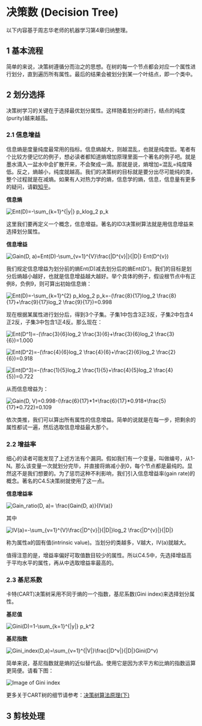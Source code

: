 # 决策数 (Decision Tree)
以下内容基于周志华老师的机器学习第4章归纳整理。

## 1 基本流程
简单的来说，决策树遵循分而治之的思想。在树的每一个节点都会对应一个属性进行划分，直到遍历所有属性。最后的结果会被划分到某一个叶结点，即一个类中。

## 2 划分选择
决策树学习的关键在于选择最优划分属性。这样随着划分的进行，结点的纯度(purity)越来越高。

### 2.1 信息增益
信息熵是度量纯度最常用的指标。信息熵越大，则越混乱，也就是纯度低。笔者有个比较方便记忆的例子，想必读者都知道熵增加原理里面一个著名的例子吧。就是墨水滴入一盆水中会扩散开来，不会聚成一滴。那就是说，熵增加=混乱=纯度降低。反之，熵越小，纯度就越高。我们的决策树的目标就是要分出尽可能纯的类，整个过程就是在减熵。如果有人对热力学的熵，信息学的熵，信息，信息量有更多的疑问，请戳[知乎](https://www.zhihu.com/question/274997106)。

**信息熵** 

![Ent(D)=-\sum_{k=1}^{|y|} p_klog_2 p_k ](https://render.githubusercontent.com/render/math?math=Ent(D)%3D-%5Csum_%7Bk%3D1%7D%5E%7B%7Cy%7C%7D%20p_klog_2%20p_k%20)

这里我们要再定义一个概念，信息增益。著名的ID3决策树算法就是用信息增益来选择划分属性。

**信息增益** 

![Gain(D, a)=Ent(D)-\sum_{v=1}^{V}\frac{|D^{v}|}{|D|} Ent(D^{v})](https://render.githubusercontent.com/render/math?math=Gain(D%2C%20a)%3DEnt(D)-%5Csum_%7Bv%3D1%7D%5E%7BV%7D%5Cfrac%7B%7CD%5E%7Bv%7D%7C%7D%7B%7CD%7C%7D%20Ent(D%5E%7Bv%7D))

我们规定信息增益为划分前的熵Ent(D)减去划分后的熵Ent(D')。我们的目标是划分后熵越小越好，也就是信息增益越大越好。举个具体的例子，假设根节点中有正例8，负例9，则可算出初始信息熵：

![Ent(D)=-\sum_{k=1}^{2} p_klog_2 p_k=-(\frac{8}{17}log_2 \frac{8}{17}+\frac{9}{17}log_2 \frac{9}{17})=0.998](https://render.githubusercontent.com/render/math?math=Ent(D)%3D-%5Csum_%7Bk%3D1%7D%5E%7B2%7D%20p_klog_2%20p_k%3D-(%5Cfrac%7B8%7D%7B17%7Dlog_2%20%5Cfrac%7B8%7D%7B17%7D%2B%5Cfrac%7B9%7D%7B17%7Dlog_2%20%5Cfrac%7B9%7D%7B17%7D)%3D0.998)

现在根据某属性进行划分后，得到3个子集。子集1中包含3正3反，子集2中包含4正2反，子集3中包含1正4反。那么现在：

![Ent(D^1)=-(\frac{3}{6}log_2 \frac{3}{6}+\frac{3}{6}log_2 \frac{3}{6})=1.000](https://render.githubusercontent.com/render/math?math=Ent(D%5E1)%3D-(%5Cfrac%7B3%7D%7B6%7Dlog_2%20%5Cfrac%7B3%7D%7B6%7D%2B%5Cfrac%7B3%7D%7B6%7Dlog_2%20%5Cfrac%7B3%7D%7B6%7D)%3D1.000)

![Ent(D^2)=-(\frac{4}{6}log_2 \frac{4}{6}+\frac{2}{6}log_2 \frac{2}{6})=0.918](https://render.githubusercontent.com/render/math?math=Ent(D%5E2)%3D-(%5Cfrac%7B4%7D%7B6%7Dlog_2%20%5Cfrac%7B4%7D%7B6%7D%2B%5Cfrac%7B2%7D%7B6%7Dlog_2%20%5Cfrac%7B2%7D%7B6%7D)%3D0.918)

![Ent(D^3)=-(\frac{1}{5}log_2 \frac{1}{5}+\frac{4}{5}log_2 \frac{4}{5})=0.722](https://render.githubusercontent.com/render/math?math=Ent(D%5E3)%3D-(%5Cfrac%7B1%7D%7B5%7Dlog_2%20%5Cfrac%7B1%7D%7B5%7D%2B%5Cfrac%7B4%7D%7B5%7Dlog_2%20%5Cfrac%7B4%7D%7B5%7D)%3D0.722)

从而信息增益为：

![Gain(D, V)=0.998-(\frac{6}{17}*1+\frac{6}{17}*0.918+\frac{5}{17}*0.722)=0.109](https://render.githubusercontent.com/render/math?math=Gain(D%2C%20V)%3D0.998-(%5Cfrac%7B6%7D%7B17%7D*1%2B%5Cfrac%7B6%7D%7B17%7D*0.918%2B%5Cfrac%7B5%7D%7B17%7D*0.722)%3D0.109)

依次类推，我们可以算出所有属性的信息增益。简单的说就是在每一步，把剩余的属性都试一遍，然后选取信息增益最大那个。

### 2.2 增益率
细心的读者可能发现了上述方法有个漏洞。假如我们有一个变量，叫做编号，从1-N。那么该变量一次就划分完毕，并直接将熵减小到0，每个节点都是最纯的。显然这不是我们想要的。为了惩罚这种不利影响，我们引入信息增益率(gain rate)的概念。著名的C4.5决策树就使用了这一点。

**信息增益率**

![Gain_ratio(D, a)= \frac{Gain(D, a)}{IV(a)} ](https://render.githubusercontent.com/render/math?math=Gain_ratio(D%2C%20a)%3D%20%5Cfrac%7BGain(D%2C%20a)%7D%7BIV(a)%7D%20)

其中

![IV(a)=-\sum_{v=1}^{V}\frac{|D^{v}|}{|D|}log_2 \frac{|D^{v}|}{|D|}](https://render.githubusercontent.com/render/math?math=IV(a)%3D-%5Csum_%7Bv%3D1%7D%5E%7BV%7D%5Cfrac%7B%7CD%5E%7Bv%7D%7C%7D%7B%7CD%7C%7Dlog_2%20%5Cfrac%7B%7CD%5E%7Bv%7D%7C%7D%7B%7CD%7C%7D)

称为属性a的固有值(intrinsic value)。当划分的类越多，V越大，IV(a)就越大。

值得注意的是，增益率偏好可取值数目较少的属性。所以C4.5中，先选择增益高于平均水平的属性，再从中选取增益率最高的。

### 2.3 基尼系数
卡特(CART)决策树采用不同于熵的一个指数，基尼系数(Gini index)来选择划分属性。

**基尼值**

![Gini(D)=1-\sum_{k=1}^{|y|} p_k^2 ](https://render.githubusercontent.com/render/math?math=Gini(D)%3D1-%5Csum_%7Bk%3D1%7D%5E%7B%7Cy%7C%7D%20p_k%5E2%20)

**基尼指数**

![Gini\_index(D,a)=\sum_{v=1}^{|V|}\frac{|D^v|}{|D|}Gini(D^v)](https://render.githubusercontent.com/render/math?math=Gini%5C_index(D%2Ca)%3D%5Csum_%7Bv%3D1%7D%5E%7B%7CV%7C%7D%5Cfrac%7B%7CD%5Ev%7C%7D%7B%7CD%7C%7DGini(D%5Ev))

简单来说，基尼指数就是熵的近似替代品。使用它是因为求平方和比熵的指数运算更简便。请看下图：

![Image of Gini index](https://github.com/songchangyi/MachineLearningResume/blob/master/img/gini.jpg)

更多关于CART树的细节请参考：[决策树算法原理(下)](https://www.cnblogs.com/pinard/p/6053344.html)

## 3 剪枝处理
